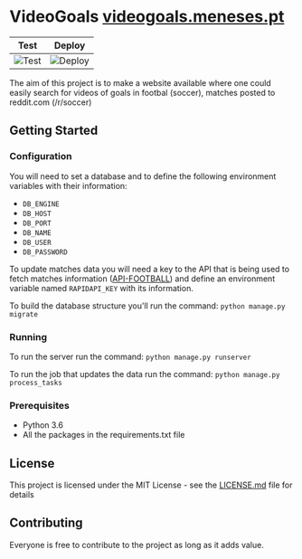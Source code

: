 # VideoGoals [videogoals.meneses.pt](https://videogoals.meneses.pt)

|Test|Deploy|
|---|---|
|![Test](https://travis-matrix-badges.herokuapp.com/repos/meneses-pt/videogoals/branches/master/1 "Test")|![Deploy](https://travis-matrix-badges.herokuapp.com/repos/meneses-pt/videogoals/branches/master/2 "Deploy")|

The aim of this project is to make a website available where one could easily search for videos of goals in footbal (soccer), matches posted to reddit.com (/r/soccer)

## Getting Started

### Configuration

You will need to set a database and to define the following environment variables with their information:
 * `DB_ENGINE`
 * `DB_HOST`
 * `DB_PORT`
 * `DB_NAME`
 * `DB_USER`
 * `DB_PASSWORD`
 
To update matches data you will need a key to the API that is being used to fetch matches information ([API-FOOTBALL](https://rapidapi.com/api-sports/api/api-football)) and define an environment variable named `RAPIDAPI_KEY` with its information.

To build the database structure you'll run the command:
```python manage.py migrate```

### Running

To run the server run the command:
```python manage.py runserver```

To run the job that updates the data run the command:
```python manage.py process_tasks```

### Prerequisites

 * Python 3.6
 * All the packages in the requirements.txt file

## License

This project is licensed under the MIT License - see the [LICENSE.md](LICENSE.md) file for details

## Contributing

Everyone is free to contribute to the project as long as it adds value.
